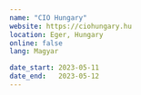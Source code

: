 ```yaml
---
name: "CIO Hungary"
website: https://ciohungary.hu
location: Eger, Hungary
online: false
lang: Magyar

date_start: 2023-05-11
date_end:   2023-05-12
---
```

